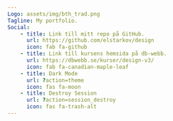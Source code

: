 ```yaml
---
Logo: assets/img/bth_trad.png
Tagline: My portfolio.
Social:
    - title: Link till mitt repo på GitHub.
      url: https://github.com/elstarkov/design
      icon: fab fa-github
    - title: Link till kursens hemsida på db-webb.
      url: https://dbwebb.se/kurser/design-v3/
      icon: fab fa-canadian-maple-leaf
    - title: Dark Mode
      url: ?action=theme
      icon: fas fa-moon
    - title: Destroy Session
      url: ?action=session_destroy
      icon: fas fa-trash-alt
---
```

